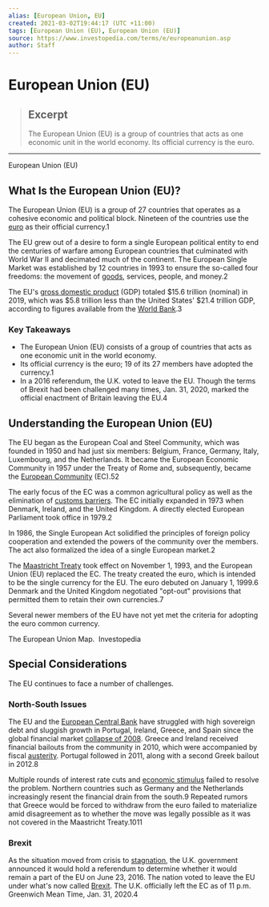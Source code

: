 ```yaml
---
alias: [European Union, EU]
created: 2021-03-02T19:44:17 (UTC +11:00)
tags: [European Union (EU), European Union (EU)]
source: https://www.investopedia.com/terms/e/europeanunion.asp
author: Staff
---
```


# European Union (EU)

> ## Excerpt
> The European Union (EU) is a group of countries that acts as one economic unit in the world economy. Its official currency is the euro.

---

European Union (EU)
## What Is the European Union (EU)?

The European Union (EU) is a group of 27 countries that operates as a cohesive economic and political block. Nineteen of the countries use the [euro](https://www.investopedia.com/terms/e/euro.asp) as their official currency.1

The EU grew out of a desire to form a single European political entity to end the centuries of warfare among European countries that culminated with World War II and decimated much of the continent. The European Single Market was established by 12 countries in 1993 to ensure the so-called four freedoms: the movement of [goods](https://www.investopedia.com/articles/investing/101615/5-countries-produce-most-sugar.asp), services, people, and money.2

The EU's [gross domestic product](https://www.investopedia.com/terms/g/gdp.asp) (GDP) totaled $15.6 trillion (nominal) in 2019, which was $5.8 trillion less than the United States' $21.4 trillion GDP, according to figures available from the [World Bank](https://www.investopedia.com/terms/w/worldbank.asp).3

### Key Takeaways

-   The European Union (EU) consists of a group of countries that acts as one economic unit in the world economy.
-   Its official currency is the euro; 19 of its 27 members have adopted the currency.1
-   In a 2016 referendum, the U.K. voted to leave the EU. Though the terms of Brexit had been challenged many times, Jan. 31, 2020, marked the official enactment of Britain leaving the EU.4

## Understanding the European Union (EU)

The EU began as the European Coal and Steel Community, which was founded in 1950 and had just six members: Belgium, France, Germany, Italy, Luxembourg, and the Netherlands. It became the European Economic Community in 1957 under the Treaty of Rome and, subsequently, became the [European Community](https://www.investopedia.com/terms/e/european-community.asp) (EC).52

The early focus of the EC was a common agricultural policy as well as the elimination of [customs barriers](https://www.investopedia.com/terms/c/customs-barrier.asp). The EC initially expanded in 1973 when Denmark, Ireland, and the United Kingdom. A directly elected European Parliament took office in 1979.2

In 1986, the Single European Act solidified the principles of foreign policy cooperation and extended the powers of the community over the members. The act also formalized the idea of a single European market.2

The [Maastricht Treaty](https://www.investopedia.com/terms/m/maastricht-treaty.asp) took effect on November 1, 1993, and the European Union (EU) replaced the EC. The treaty created the euro, which is intended to be the single currency for the EU. The euro debuted on January 1, 1999.6 Denmark and the United Kingdom negotiated "opt-out" provisions that permitted them to retain their own currencies.7

Several newer members of the EU have not yet met the criteria for adopting the euro common currency.

The European Union Map.  Investopedia

## Special Considerations

The EU continues to face a number of challenges.

### North-South Issues

The EU and the [European Central Bank](https://www.investopedia.com/terms/e/europeancentralbank.asp) have struggled with high sovereign debt and sluggish growth in Portugal, Ireland, Greece, and Spain since the global financial market [collapse of 2008](https://www.investopedia.com/articles/economics/09/financial-crisis-review.asp). Greece and Ireland received financial bailouts from the community in 2010, which were accompanied by fiscal [austerity](https://www.investopedia.com/terms/a/austerity.asp). Portugal followed in 2011, along with a second Greek bailout in 2012.8

Multiple rounds of interest rate cuts and [economic stimulus](https://www.investopedia.com/terms/e/economic-stimulus.asp) failed to resolve the problem. Northern countries such as Germany and the Netherlands increasingly resent the financial drain from the south.9 Repeated rumors that Greece would be forced to withdraw from the euro failed to materialize amid disagreement as to whether the move was legally possible as it was not covered in the Maastricht Treaty.1011

### Brexit

As the situation moved from crisis to [stagnation](https://www.investopedia.com/terms/s/stagnation.asp), the U.K. government announced it would hold a referendum to determine whether it would remain a part of the EU on June 23, 2016. The nation voted to leave the EU under what's now called [Brexit](https://www.investopedia.com/terms/b/brexit.asp). The U.K. officially left the EC as of 11 p.m. Greenwich Mean Time, Jan. 31, 2020.4
